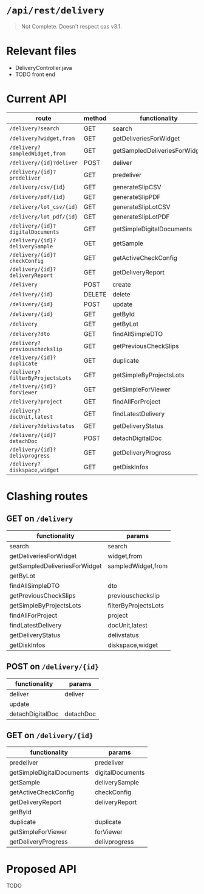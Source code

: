 # `/api/rest/delivery`
> Not Complete.
> Doesn't respect oas v3.1.

# Relevant files
- DeliveryController.java
- TODO front end

# Current API
|route|method|functionality|
|-|-|-|
|`/delivery?search`|GET|search|
|`/delivery?widget,from`|GET|getDeliveriesForWidget|
|`/delivery?sampledWidget,from`|GET|getSampledDeliveriesForWidget|
|`/delivery/{id}?deliver`|POST|deliver|
|`/delivery/{id}?predeliver`|GET|predeliver|
|`/delivery/csv/{id}`|GET|generateSlipCSV|
|`/delivery/pdf/{id}`|GET|generateSlipPDF|
|`/delivery/lot_csv/{id}`|GET|generateSlipLotCSV|
|`/delivery/lot_pdf/{id}`|GET|generateSlipLotPDF|
|`/delivery/{id}?digitalDocuments`|GET|getSimpleDigitalDocuments|
|`/delivery/{id}?deliverySample`|GET|getSample|
|`/delivery/{id}?checkConfig`|GET|getActiveCheckConfig|
|`/delivery/{id}?deliveryReport`|GET|getDeliveryReport|
|`/delivery`|POST|create|
|`/delivery/{id}`|DELETE|delete|
|`/delivery/{id}`|POST|update|
|`/delivery/{id}`|GET|getById|
|`/delivery`|GET|getByLot|
|`/delivery?dto`|GET|findAllSimpleDTO|
|`/delivery?previouscheckslip`|GET|getPreviousCheckSlips|
|`/delivery/{id}?duplicate`|GET|duplicate|
|`/delivery?filterByProjectsLots`|GET|getSimpleByProjectsLots|
|`/delivery/{id}?forViewer`|GET|getSimpleForViewer|
|`/delivery?project`|GET|findAllForProject|
|`/delivery?docUnit,latest`|GET|findLatestDelivery|
|`/delivery?delivstatus`|GET|getDeliveryStatus|
|`/delivery/{id}?detachDoc`|POST|detachDigitalDoc|
|`/delivery/{id}?delivprogress`|GET|getDeliveryProgress|
|`/delivery?diskspace,widget`|GET|getDiskInfos|

# Clashing routes

## GET on `/delivery`
|functionality|params|
|-|-|
|search|search|
|getDeliveriesForWidget|widget,from|
|getSampledDeliveriesForWidget|sampledWidget,from|
|getByLot||
|findAllSimpleDTO|dto|
|getPreviousCheckSlips|previouscheckslip|
|getSimpleByProjectsLots|filterByProjectsLots|
|findAllForProject|project|
|findLatestDelivery|docUnit,latest|
|getDeliveryStatus|delivstatus|
|getDiskInfos|diskspace,widget|

## POST on `/delivery/{id}`
|functionality|params|
|-|-|
|deliver|deliver|
|update||
|detachDigitalDoc|detachDoc|

## GET on `/delivery/{id}`
|functionality|params|
|-|-|
|predeliver|predeliver|
|getSimpleDigitalDocuments|digitalDocuments|
|getSample|deliverySample|
|getActiveCheckConfig|checkConfig|
|getDeliveryReport|deliveryReport|
|getById||
|duplicate|duplicate|
|getSimpleForViewer|forViewer|
|getDeliveryProgress|delivprogress|

# Proposed API
TODO